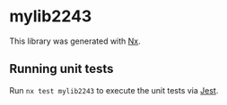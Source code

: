 # mylib2243

This library was generated with [Nx](https://nx.dev).

## Running unit tests

Run `nx test mylib2243` to execute the unit tests via [Jest](https://jestjs.io).
